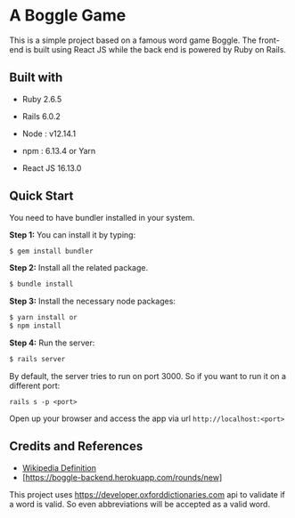 
# A Boggle Game

This is a simple project based on a famous word game Boggle. The front-end is built using React JS
while the back end is powered by Ruby on Rails.


## Built with

- Ruby 2.6.5

- Rails 6.0.2

- Node : v12.14.1 

- npm : 6.13.4 or Yarn

- React JS 16.13.0

  

## Quick Start

You need to have bundler installed in your system.

**Step 1:** You can install it by typing:

```bash
$ gem install bundler
```


**Step 2:** Install all the related package.

```bash
$ bundle install
```


**Step 3:** Install the necessary node packages:

```bash
$ yarn install or 
$ npm install
```


**Step 4:** Run the server:

```bash
$ rails server
```

By default,  the server tries to run on port 3000.
So if you want to run it on a different port:

```
rails s -p <port>
```

Open up your browser and access the app via url `http://localhost:<port>`


## Credits and References

- [Wikipedia Definition](https://en.wikipedia.org/wiki/Boggle)
- [https://boggle-backend.herokuapp.com/rounds/new]


This project uses https://developer.oxforddictionaries.com
api to validate if a word is valid. So even abbreviations will
be accepted as a valid word.
